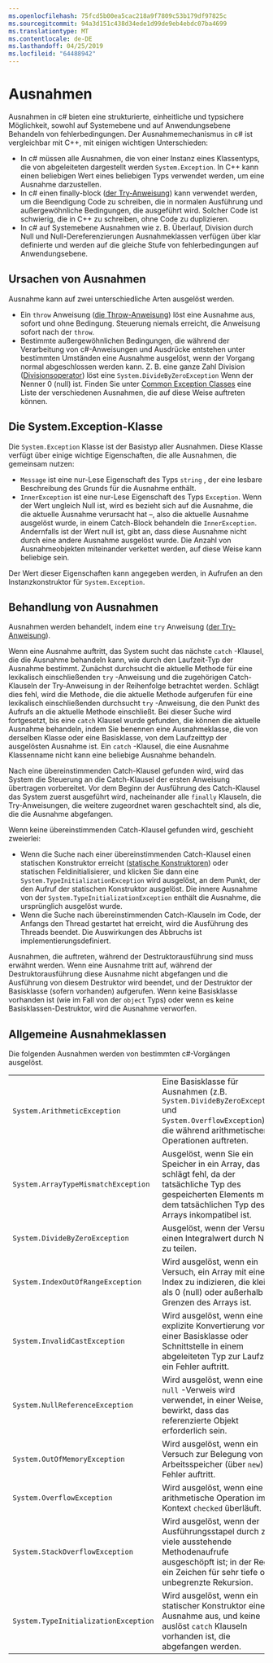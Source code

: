 ```yaml
---
ms.openlocfilehash: 75fcd5b00ea5cac218a9f7809c53b179df97825c
ms.sourcegitcommit: 94a3d151c438d34ede1d99de9eb4ebdc07ba4699
ms.translationtype: MT
ms.contentlocale: de-DE
ms.lasthandoff: 04/25/2019
ms.locfileid: "64488942"
---
```

# <a name="exceptions"></a>Ausnahmen

Ausnahmen in c# bieten eine strukturierte, einheitliche und typsichere Möglichkeit, sowohl auf Systemebene und auf Anwendungsebene Behandeln von fehlerbedingungen. Der Ausnahmemechanismus in c# ist vergleichbar mit C++, mit einigen wichtigen Unterschieden:

*  In c# müssen alle Ausnahmen, die von einer Instanz eines Klassentyps, die von abgeleiteten dargestellt werden `System.Exception`. In C++ kann einen beliebigen Wert eines beliebigen Typs verwendet werden, um eine Ausnahme darzustellen.
*  In c# einen finally-block ([der Try-Anweisung](statements.md#the-try-statement)) kann verwendet werden, um die Beendigung Code zu schreiben, die in normalen Ausführung und außergewöhnliche Bedingungen, die ausgeführt wird. Solcher Code ist schwierig, die in C++ zu schreiben, ohne Code zu duplizieren.
*  In c# auf Systemebene Ausnahmen wie z. B. Überlauf, Division durch Null und Null-Dereferenzierungen Ausnahmeklassen verfügen über klar definierte und werden auf die gleiche Stufe von fehlerbedingungen auf Anwendungsebene.

## <a name="causes-of-exceptions"></a>Ursachen von Ausnahmen

Ausnahme kann auf zwei unterschiedliche Arten ausgelöst werden.

*  Ein `throw` Anweisung ([die Throw-Anweisung](statements.md#the-throw-statement)) löst eine Ausnahme aus, sofort und ohne Bedingung. Steuerung niemals erreicht, die Anweisung sofort nach der `throw`.
*  Bestimmte außergewöhnlichen Bedingungen, die während der Verarbeitung von c#-Anweisungen und Ausdrücke entstehen unter bestimmten Umständen eine Ausnahme ausgelöst, wenn der Vorgang normal abgeschlossen werden kann. Z. B. eine ganze Zahl Division ([Divisionsoperator](expressions.md#division-operator)) löst eine `System.DivideByZeroException` Wenn der Nenner 0 (null) ist. Finden Sie unter [Common Exception Classes](exceptions.md#common-exception-classes) eine Liste der verschiedenen Ausnahmen, die auf diese Weise auftreten können.

## <a name="the-systemexception-class"></a>Die System.Exception-Klasse

Die `System.Exception` Klasse ist der Basistyp aller Ausnahmen. Diese Klasse verfügt über einige wichtige Eigenschaften, die alle Ausnahmen, die gemeinsam nutzen:

*  `Message` ist eine nur-Lese Eigenschaft des Typs `string` , der eine lesbare Beschreibung des Grunds für die Ausnahme enthält.
*  `InnerException` ist eine nur-Lese Eigenschaft des Typs `Exception`. Wenn der Wert ungleich Null ist, wird es bezieht sich auf die Ausnahme, die die aktuelle Ausnahme verursacht hat –, also die aktuelle Ausnahme ausgelöst wurde, in einem Catch-Block behandeln die `InnerException`. Andernfalls ist der Wert null ist, gibt an, dass diese Ausnahme nicht durch eine andere Ausnahme ausgelöst wurde. Die Anzahl von Ausnahmeobjekten miteinander verkettet werden, auf diese Weise kann beliebige sein.

Der Wert dieser Eigenschaften kann angegeben werden, in Aufrufen an den Instanzkonstruktor für `System.Exception`.

## <a name="how-exceptions-are-handled"></a>Behandlung von Ausnahmen

Ausnahmen werden behandelt, indem eine `try` Anweisung ([der Try-Anweisung](statements.md#the-try-statement)).

Wenn eine Ausnahme auftritt, das System sucht das nächste `catch` -Klausel, die die Ausnahme behandeln kann, wie durch den Laufzeit-Typ der Ausnahme bestimmt. Zunächst durchsucht die aktuelle Methode für eine lexikalisch einschließenden `try` -Anweisung und die zugehörigen Catch-Klauseln der Try-Anweisung in der Reihenfolge betrachtet werden. Schlägt dies fehl, wird die Methode, die die aktuelle Methode aufgerufen für eine lexikalisch einschließenden durchsucht `try` -Anweisung, die den Punkt des Aufrufs an die aktuelle Methode einschließt. Bei dieser Suche wird fortgesetzt, bis eine `catch` Klausel wurde gefunden, die können die aktuelle Ausnahme behandeln, indem Sie benennen eine Ausnahmeklasse, die von derselben Klasse oder eine Basisklasse, von dem Laufzeittyp der ausgelösten Ausnahme ist. Ein `catch` -Klausel, die eine Ausnahme Klassenname nicht kann eine beliebige Ausnahme behandeln.

Nach eine übereinstimmenden Catch-Klausel gefunden wird, wird das System die Steuerung an die Catch-Klausel der ersten Anweisung übertragen vorbereitet. Vor dem Beginn der Ausführung des Catch-Klausel das System zuerst ausgeführt wird, nacheinander alle `finally` Klauseln, die Try-Anweisungen, die weitere zugeordnet waren geschachtelt sind, als die, die die Ausnahme abgefangen.

Wenn keine übereinstimmenden Catch-Klausel gefunden wird, geschieht zweierlei:

*  Wenn die Suche nach einer übereinstimmenden Catch-Klausel einen statischen Konstruktor erreicht ([statische Konstruktoren](classes.md#static-constructors)) oder statischen Feldinitialisierer, und klicken Sie dann eine `System.TypeInitializationException` wird ausgelöst, an dem Punkt, der den Aufruf der statischen Konstruktor ausgelöst. Die innere Ausnahme von der `System.TypeInitializationException` enthält die Ausnahme, die ursprünglich ausgelöst wurde.
*  Wenn die Suche nach übereinstimmenden Catch-Klauseln im Code, der Anfangs den Thread gestartet hat erreicht, wird die Ausführung des Threads beendet. Die Auswirkungen des Abbruchs ist implementierungsdefiniert.

Ausnahmen, die auftreten, während der Destruktorausführung sind muss erwähnt werden. Wenn eine Ausnahme tritt auf, während der Destruktorausführung diese Ausnahme nicht abgefangen und die Ausführung von diesem Destruktor wird beendet, und der Destruktor der Basisklasse (sofern vorhanden) aufgerufen. Wenn keine Basisklasse vorhanden ist (wie im Fall von der `object` Typs) oder wenn es keine Basisklassen-Destruktor, wird die Ausnahme verworfen.

## <a name="common-exception-classes"></a>Allgemeine Ausnahmeklassen

Die folgenden Ausnahmen werden von bestimmten c#-Vorgängen ausgelöst.

|                                      |                |
|--------------------------------------|----------------|
| `System.ArithmeticException`         | Eine Basisklasse für Ausnahmen (z.B. `System.DivideByZeroException` und `System.OverflowException`), die während arithmetischer Operationen auftreten. | 
| `System.ArrayTypeMismatchException`  | Ausgelöst, wenn Sie ein Speicher in ein Array, das schlägt fehl, da der tatsächliche Typ des gespeicherten Elements mit dem tatsächlichen Typ des Arrays inkompatibel ist. | 
| `System.DivideByZeroException`       | Ausgelöst, wenn der Versuch, einen Integralwert durch Null zu teilen. | 
| `System.IndexOutOfRangeException`    | Wird ausgelöst, wenn ein Versuch, ein Array mit einem Index zu indizieren, die kleiner als 0 (null) oder außerhalb der Grenzen des Arrays ist. | 
| `System.InvalidCastException`        | Wird ausgelöst, wenn eine explizite Konvertierung von einer Basisklasse oder Schnittstelle in einem abgeleiteten Typ zur Laufzeit ein Fehler auftritt. | 
| `System.NullReferenceException`      | Wird ausgelöst, wenn eine `null` -Verweis wird verwendet, in einer Weise, die bewirkt, dass das referenzierte Objekt erforderlich sein. | 
| `System.OutOfMemoryException`        | Wird ausgelöst, wenn ein Versuch zur Belegung von Arbeitsspeicher (über `new`) ein Fehler auftritt. | 
| `System.OverflowException`           | Wird ausgelöst, wenn eine arithmetische Operation im Kontext `checked` überläuft. | 
| `System.StackOverflowException`      | Wird ausgelöst, wenn der Ausführungsstapel durch zu viele ausstehende Methodenaufrufe ausgeschöpft ist; in der Regel ein Zeichen für sehr tiefe oder unbegrenzte Rekursion. | 
| `System.TypeInitializationException` | Wird ausgelöst, wenn ein statischer Konstruktor eine Ausnahme aus, und keine auslöst `catch` Klauseln vorhanden ist, die abgefangen werden. | 
